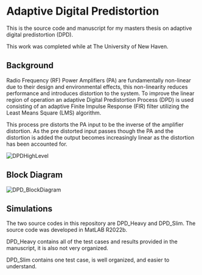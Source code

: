 # Adaptive Digital Predistortion
This is the source code and manuscript for my masters thesis on adaptive digital predistortion (DPD).

This work was completed while at The University of New Haven.

## Background 

Radio Frequency (RF) Power Amplifiers (PA) are fundamentally non-linear due to their design 
and environmental effects, this non-linearity reduces performance and introduces distortion to 
the system. To improve the linear region of operation an adaptive Digital Predistortion Process 
(DPD) is used consisting of an adaptive Finite Impulse Response (FIR) filter utilizing the Least 
Means Square (LMS) algorithm.

This process pre distorts the PA input to be the inverse of the amplifier distortion. As the pre distorted input 
passes though the PA and the distortion is added the output becomes increasingly linear as the 
distortion has been accounted for.

![DPDHighLevel](https://github.com/AVita0/DPDThesis/assets/80707753/e2bc5cbf-0233-4129-b160-a27f5aadb6e1)

## Block Diagram 

![DPD_BlockDiagram](https://github.com/AVita0/DPDThesis/assets/80707753/eb12eea6-e223-4091-9e4d-8cc5fd5ce0be)

## Simulations 

The two source codes in this repository are DPD_Heavy and DPD_Slim. The source code was developed in MatLAB R2022b.

DPD_Heavy contains all of the test cases and results provided in the manuscript, it is also not very organized. 

DPD_Slim contains one test case, is well organized, and easier to understand. 
